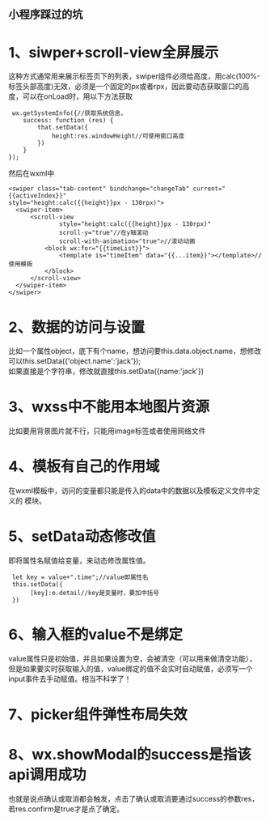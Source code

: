 ## 小程序踩过的坑
# 1、siwper+scroll-view全屏展示
这种方式通常用来展示标签页下的列表，swiper组件必须给高度，用calc(100%-标签头部高度)无效，必须是一个固定的px或者rpx，因此要动态获取窗口的高度，可以在onLoad时，用以下方法获取

     wx.getSystemInfo({//获取系统信息，
        success: function (res) {
            that.setData({
                height:res.windowHeight//可使用窗口高度
            })
        }
    });
然后在wxml中

    <swiper class="tab-content" bindchange="changeTab" current="{{activeIndex}}" 
    style="height:calc({{height}}px - 130rpx)">
      <swiper-item>
          <scroll-view
                  style="height:calc({{height}}px - 130rpx)"
                  scroll-y="true"//在y轴滚动
                  scroll-with-animation="true">//滚动动画
              <block wx:for="{{timeList}}">
                  <template is="timeItem" data="{{...item}}"></template>//使用模板
              </block>
          </scroll-view>
      </swiper-item>
    </swiper>
      
# 2、数据的访问与设置
比如一个属性object，底下有个name，想访问要this.data.object.name，想修改可以this.setData({'object.name':'jack'});  
如果直接是个字符串，修改就直接this.setData({name:'jack'})

# 3、wxss中不能用本地图片资源
比如要用背景图片就不行，只能用image标签或者使用网络文件

# 4、模板有自己的作用域
在wxml模板中，访问的变量都只能是传入的data中的数据以及模板定义文件中定义的 <wxs /> 模块。

# 5、setData动态修改值
即将属性名赋值给变量，来动态修改属性值。

     let key = value+".time";//value即属性名
     this.setData({
          [key]:e.detail//key是变量时，要加中括号
     })

# 6、输入框的value不是绑定
value属性只是初始值，并且如果设置为空，会被清空（可以用来做清空功能），但是如果要实时获取输入的值，value绑定的值不会实时自动赋值，必须写一个input事件去手动赋值。相当不科学了！

# 7、picker组件弹性布局失效

# 8、wx.showModal的success是指该api调用成功
也就是说点确认或取消都会触发，点击了确认或取消要通过success的参数res，若res.confirm是true才是点了确定。
